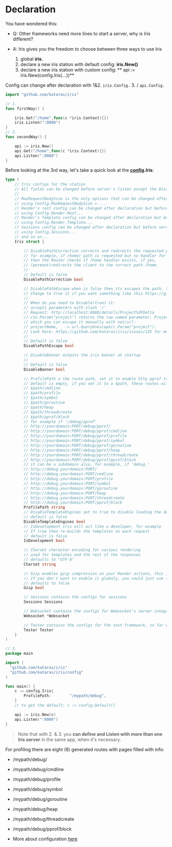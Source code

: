 # Declaration

You have wondered this:

* Q: Other frameworks need more lines to start a server, why is Iris different?
* A: Iris gives you the freedom to choose between three ways to use Iris

  1. global **iris.**
  2. declare a new iris station with default config: **iris.New\(\)** 
  3. declare a new iris station with custom config: ** api := iris.New\(config.Iris{...}\)**


Config can change after declaration with 1&2. `iris.Config.` 3. \/ `api.Config.`

```go
import "github.com/kataras/iris"

// 1.
func firstWay() {

    iris.Get("/home",func(c *iris.Context){})
    iris.Listen(":8080")
}
// 2.
func secondWay() {

    api := iris.New()
    api.Get("/home",func(c *iris.Context){})
    api.Listen(":8080")
}
```

Before looking at the 3rd way, let's take a quick look at the [**config**](configuration.md)**.Iris**:

```go
type (
	// Iris configs for the station
	// All fields can be changed before server's listen except the DisablePathCorrection field
	//
	// MaxRequestBodySize is the only options that can be changed after server listen -
	// using Config.MaxRequestBodySize = ...
	// Render's rest config can be changed after declaration but before server's listen -
	// using Config.Render.Rest...
	// Render's Template config can be changed after declaration but before server's listen -
	// using Config.Render.Template...
	// Sessions config can be changed after declaration but before server's listen -
	// using Config.Sessions...
	// and so on...
	Iris struct {

		// DisablePathCorrection corrects and redirects the requested path to the registed path
		// for example, if /home/ path is requested but no handler for this Route found,
		// then the Router checks if /home handler exists, if yes,
		// (permant)redirects the client to the correct path /home
		//
		// Default is false
		DisablePathCorrection bool

		// DisablePathEscape when is false then its escapes the path, the named parameters (if any).
		// Change to true it if you want something like this https://github.com/kataras/iris/issues/135 to work
		//
		// When do you need to Disable(true) it:
		// accepts parameters with slash '/'
		// Request: http://localhost:8080/details/Project%2FDelta
		// ctx.Param("project") returns the raw named parameter: Project%2FDelta
		// which you can escape it manually with net/url:
		// projectName, _ := url.QueryUnescape(c.Param("project").
		// Look here: https://github.com/kataras/iris/issues/135 for more
		//
		// Default is false
		DisablePathEscape bool

		// DisableBanner outputs the iris banner at startup
		//
		// Default is false
		DisableBanner bool

		// ProfilePath a the route path, set it to enable http pprof tool
		// Default is empty, if you set it to a $path, these routes will handled:
		// $path/cmdline
		// $path/profile
		// $path/symbol
		// $path/goroutine
		// $path/heap
		// $path/threadcreate
		// $path/pprof/block
		// for example if '/debug/pprof'
		// http://yourdomain:PORT/debug/pprof/
		// http://yourdomain:PORT/debug/pprof/cmdline
		// http://yourdomain:PORT/debug/pprof/profile
		// http://yourdomain:PORT/debug/pprof/symbol
		// http://yourdomain:PORT/debug/pprof/goroutine
		// http://yourdomain:PORT/debug/pprof/heap
		// http://yourdomain:PORT/debug/pprof/threadcreate
		// http://yourdomain:PORT/debug/pprof/pprof/block
		// it can be a subdomain also, for example, if 'debug.'
		// http://debug.yourdomain:PORT/
		// http://debug.yourdomain:PORT/cmdline
		// http://debug.yourdomain:PORT/profile
		// http://debug.yourdomain:PORT/symbol
		// http://debug.yourdomain:PORT/goroutine
		// http://debug.yourdomain:PORT/heap
		// http://debug.yourdomain:PORT/threadcreate
		// http://debug.yourdomain:PORT/pprof/block
		ProfilePath string
		// DisableTemplateEngines set to true to disable loading the default template engine (html/template) and disallow the use of iris.UseEngine
		// default is false
		DisableTemplateEngines bool
		// IsDevelopment iris will act like a developer, for example
		// If true then re-builds the templates on each request
		// default is false
		IsDevelopment bool

		// Charset character encoding for various rendering
		// used for templates and the rest of the responses
		// defaults to "UTF-8"
		Charset string

		// Gzip enables gzip compression on your Render actions, this includes any type of render, templates and pure/raw content
		// If you don't want to enable it globaly, you could just use the third parameter on context.Render("myfileOrResponse", structBinding{}, iris.RenderOptions{"gzip": true})
		// defaults to false
		Gzip bool

		// Sessions contains the configs for sessions
		Sessions Sessions

		// Websocket contains the configs for Websocket's server integration
		Websocket *Websocket

		// Tester contains the configs for the test framework, so far we have only one because all test framework's configs are setted by the iris itself
		Tester Tester
	}
)
```

```go
// 3.
package main 

import (
  "github.com/kataras/iris"
  "github.com/kataras/iris/config"
)

func main() {
    c := config.Iris{
        ProfilePath:        "/mypath/debug",
    }
    // to get the default: c := config.Default()

    api := iris.New(c)
    api.Listen(":8080")
}

```

> Note that with 2. & 3. you **can define and Listen with more than one Iris server** in the
> same app, when it's necessary.

For profiling there are eight \(8\) generated routes with pages filled with info:

* \/mypath\/debug\/
* \/mypath\/debug\/cmdline
* \/mypath\/debug\/profile
* \/mypath\/debug\/symbol
* \/mypath\/debug\/goroutine
* \/mypath\/debug\/heap
* \/mypath\/debug\/threadcreate
* \/mypath\/debug\/pprof\/block

* More about configuration [here](configuration.md)

